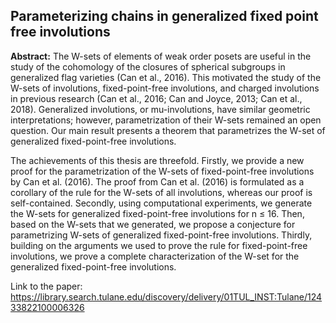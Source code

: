 ## Parameterizing chains in generalized fixed point free involutions
**Abstract:** The W-sets of elements of weak order posets are useful in the study of the cohomology of the closures of spherical subgroups in generalized flag varieties (Can et al., 2016). This motivated the study of the  W-sets of involutions, fixed-point-free involutions, and charged involutions in previous research (Can et al., 2016; Can and Joyce, 2013; Can et al., 2018). Generalized involutions, or mu-involutions, have similar geometric interpretations; however, parametrization of their W-sets remained an open question. Our main result presents a theorem that parametrizes the W-set of generalized fixed-point-free involutions.

The achievements of this thesis are threefold. Firstly, we provide a new proof for the parametrization of the W-sets of fixed-point-free involutions by Can et al. (2016). The proof from Can et al. (2016) is formulated as a corollary of the rule for the W-sets of all involutions, whereas our proof is self-contained. Secondly, using computational experiments, we generate the W-sets for generalized fixed-point-free involutions for n ≤ 16. Then, based on the W-sets that we generated, we propose a conjecture for parametrizing W-sets of generalized fixed-point-free involutions. Thirdly, building on the arguments we used to prove the rule for fixed-point-free involutions, we prove a complete characterization of the W-set for the generalized fixed-point-free involutions. <br>

Link to the paper: https://library.search.tulane.edu/discovery/delivery/01TUL_INST:Tulane/12433822100006326
